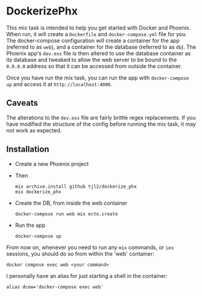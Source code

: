 # DockerizePhx

This mix task is intended to help you get started with Docker and Phoenix. When run, it will create a `Dockerfile` and `docker-compose.yml` file for you. The docker-compose configuration will create a container for the app (referred to as `web`), and a container for the database (referred to as `db`). The Phoenix app's `dev.exs` file is then altered to use the database container as its database and tweaked to allow the web server to be bound to the `0.0.0.0` address so that it can be accessed from outside the container.

Once you have run the mix task, you can run the app with `docker-compose up` and access it at `http://localhost:4000`.

## Caveats

The alterations to the `dev.exs` file are fairly brittle regex replacements. If you have modified the structure of the config before running the mix task, it may not work as expected.

## Installation

* Create a new Phoenix project
* Then

  ```shell
  mix archive.install github tjl2/dockerize_phx
  mix dockerize_phx

  ```

* Create the DB, from inside the web container
  
  ```shell
  docker-compose run web mix ecto.create
  ```

* Run the app

  ```shell
  docker-compose up
  ```

From now on, whenever you need to run any `mix` commands, or `iex` sessions, you should do so from within the 'web' container:

```shell
docker compose exec web <your command>
```

I personally have an alias for just starting a shell in the container:

```shell
alias dcew='docker-compose exec web'
```

